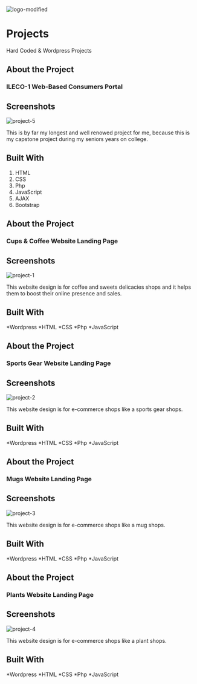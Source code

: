 
![logo-modified](https://github.com/Jeybii00/Projects/assets/172424335/8aa218cb-d11e-4064-abc1-4bfdc00867e5)

# Projects
Hard Coded &amp; Wordpress Projects


## About the Project
### ILECO-1 Web-Based Consumers Portal

## Screenshots
![project-5](https://github.com/Jeybii00/Projects/assets/172424335/fbf6014e-2bc7-45a2-854d-f08bd8305111)

This is by far my longest and well renowed project for me, because this is my capstone project during my seniors years on college.

## Built With
1. HTML
2. CSS
3. Php
4. JavaScript
5. AJAX
6. Bootstrap

## About the Project
### Cups & Coffee Website Landing Page

## Screenshots
![project-1](https://github.com/Jeybii00/Projects/assets/172424335/03004e38-8395-4ed3-92f4-461ca8032655)

This website design is for coffee and sweets delicacies shops and it helps them to boost their online presence and sales.

## Built With
*Wordpress
*HTML
*CSS
*Php
*JavaScript

## About the Project
### Sports Gear Website Landing Page

## Screenshots
![project-2](https://github.com/Jeybii00/Projects/assets/172424335/a0c20f71-eebb-495e-93e7-b720a982a37b)

This website design is for e-commerce shops like a sports gear shops.

## Built With
*Wordpress
*HTML
*CSS
*Php
*JavaScript

## About the Project
### Mugs Website Landing Page

## Screenshots
![project-3](https://github.com/Jeybii00/Projects/assets/172424335/bec67157-55d3-4474-9c82-33cd7cb93ac9)

This website design is for e-commerce shops like a mug shops.

## Built With
*Wordpress
*HTML
*CSS
*Php
*JavaScript

## About the Project
### Plants Website Landing Page

## Screenshots
![project-4](https://github.com/Jeybii00/Projects/assets/172424335/43ccccd0-b289-47b0-bc63-5a4d0875128c)

This website design is for e-commerce shops like a plant shops.

## Built With
*Wordpress
*HTML
*CSS
*Php
*JavaScript



